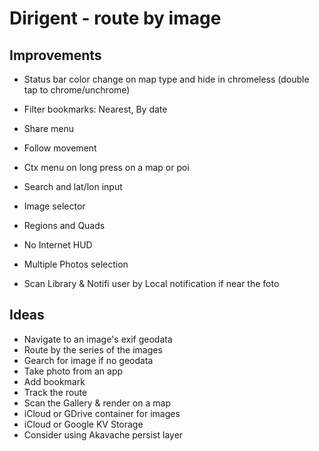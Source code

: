 Dirigent - route by image
=========================

Improvements
------------
 - Status bar color change on map type and hide in chromeless (double tap to chrome/unchrome)
 - Filter bookmarks: Nearest, By date
 - Share menu
 - Follow movement
 - Ctx menu on long press on a map or poi
 - Search and lat/lon input
 - Image selector
 - Regions and Quads


 - No Internet HUD
 - Multiple Photos selection
 - Scan Library & Notifi user by Local notification if near the foto

Ideas
-----
 - Navigate to an image's exif geodata
 - Route by the series of the images
 - Gearch for image if no geodata
 - Take photo from an app
 - Add bookmark
 - Track the route
 - Scan the Gallery & render on a map
 - iCloud or GDrive container for images
 - iCloud or Google KV Storage
 - Consider using Akavache persist layer

